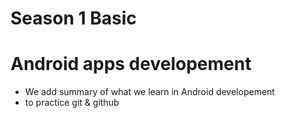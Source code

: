 # Season 1 Basic
# Android apps developement

* We add summary of what we learn in Android developement
* to practice git & github
